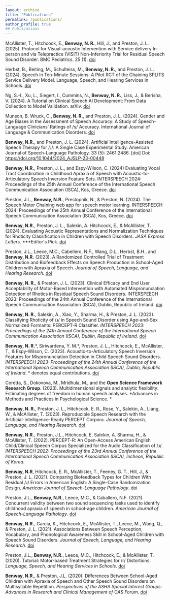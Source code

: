 ```yaml
---
layout: archive
title: "Publications"
permalink: /publications/
author_profile: true
## Publications
---
```

McAllister, T., Hitchcock, E., **Benway, N. R.**, Hill, J., and Preston, J. L. (2025). Protocol for Visual-acoustic Intervention with Service delivery In-person and via Telepractice (VISIT) Non-Inferiority Trial for Residual Speech Sound Disorder. BMC Pediatrics. 25 (1). [doi](https://doi.org/10.1186/s12887-024-05364-z)

Herbst, B., Beiting, M., Schulteiss, M., **Benway, N. R.**, and Preston, J. L. (2024). Speech in Ten-Minute Sessions: A Pilot RCT of the Chaining SPLITS Service Delivery Model. Language, Speech, and Hearing Services in Schools. [doi](https://doi.org/10.1044/2024_LSHSS-24-000)

Ng, S.-I., Xu, L., Siegert, I., Cummins, N., **Benway, N. R.**, Liss, J., & Berisha, V. (2024). A Tutorial on Clinical Speech AI Development: From Data Collection to Model Validation. arXiv. [doi](https://doi.org/10.48550/arXiv.2410.21640)

Munson, B. Wruck, C., **Benway, N. R.**, and Preston, J. L. (2024). Gender and Age Biases in the Assessment of Speech Accuracy: A Study of Speech-Language Clinicians’ Ratings of /s/ Accuracy. International Journal of Language & Communication Disorders. [doi](https://doi.org/10.1111/1460-6984.13122)

**Benway, N.R.**, and Preston, J. L. (2024). Artificial Intelligence-Assisted Speech Therapy for /ɹ/: A Single Case Experimental Study. American Journal of Speech-Language Pathology. 33 (5): 2461:2486. [doi] Doi: https://doi.org/10.1044/2024_AJSLP-23-00448

**Benway, N.R.**, Preston, J. L., and Espy-Wilson, C. (2024) Evaluating Vocal Tract Coordination in Childhood Apraxia of Speech with Acoustic-to-Articulatory Speech Inversion Feature Sets. INTERSPEECH 2024: Proceedings of the 25th Annual Conference of the International Speech Communication Association (ISCA), Kos, Greece. [doi](https://doi.org/10.21437/Interspeech.2024-1114)

Preston, J.L., **Benway, N.R.**, Prestopnik, N., & Preston, N.  (2024). The Speech Motor Chaining web app for speech motor learning. INTERSPEECH 2024: Proceedings of the 25th Annual Conference of the International Speech Communication Association (ISCA), Kos, Greece. [doi](https://www.isca-archive.org/interspeech_2024/preston24_interspeech.html)

**Benway, N.R.**, Preston, J. L., Salekin, A. Hitchcock, E., & McAllister, T. (2024). Evaluating Acoustic Representations and Normalization Techniques for Rhoticity Classification in Children with Speech Disorders. *JASA Express Letters*. ***Editor's Pick. [doi](https://doi.org/10.1121/10.0024632)

Preston, J.L., Leece, M.C., Cabellero, N.F., Wang, D.L., Herbst, B.H.,  and **Benway, N.R.** (2023). A Randomized Controlled Trial of Treatment Distribution and Biofeedback Effects on Speech Production in School-Aged Children with Apraxia of Speech. *Journal of Speech, Language, and Hearing Research.* [doi](https://doi.org/10.1044/2023_jslhr-22-00622)

**Benway, N. R.**, & Preston, J. L. (2023). Clinical Efficacy and End User Acceptability of Motor-Based Intervention with Automated Mispronunciation Detection of Rhotics in Residual Speech Sound Disorders. INTERSPEECH 2023: Proceedings of the 24th Annual Conference of the International Speech Communication Association (ISCA), Dublin, Republic of Ireland. 	[doi](https://doi.org/10.48550/arXiv.2305.19090)

**Benway, N. R.**, Salekin, A., Xiao, Y., Sharma, H., & Preston, J. L. (2023). Classifying Rhoticity of /ɹ/ in Speech Sound Disorder using Age-and-Sex Normalized Formants: PERCEPT-R Classifier. *INTERSPEECH 2023: Proceedings of the 24th Annual Conference of the International Speech Communication Association (ISCA), Dublin, Republic of Ireland.* [doi](https://doi.org/10.48550/arXiv.2305.16111)

**Benway, N. R.**\*, Siriwardena, Y. M.\*, Preston, J. L., Hitchcock, E., McAllister, T., & Espy-Wilson, C. (2023). Acoustic-to-Articulatory Speech Inversion Features for Mispronunciation Detection in Child Speech Sound Disorders. *INTERSPEECH 2023: Proceedings of the 24th Annual Conference of the International Speech Communication Association (ISCA), Dublin, Republic of Ireland.* \* denotes equal contributions. [doi](https://doi.org/10.48550/arXiv.2305.16085)

Coretta, S., Dokovova, M., Mridhula, M., and the **Open Science Framework Research Group**. (2023). Multidimensional signals and analytic flexibility: Estimating degrees of freedom in human speech analyses. *Advances in Methods and Practices in Psychological Science. *

**Benway, N. R.**, Preston, J. L., Hitchcock, E. R., Rose, Y., Salekin, A., Liang, W., & McAllister, T. (2023). Reproducible Speech Research with the Artificial-Intelligence-Ready PERCEPT Corpora. *Journal of Speech, Language, and Hearing Research.* [doi](https://doi.org/10.1044/2023_JSLHR-22-00343)

**Benway, N.R.**, Preston, J.L., Hitchcock, E, Salekin, A. Sharma, H., & McAllister, T. (2022). PERCEPT-R: An Open-Access American English Child/Clinical Speech Corpus Specialized for the Audio Classification of /ɹ/. *INTERSPEECH 2022: Proceedings of the 23rd Annual Conference of the International Speech Communication Association (ISCA), Incheon, Republic of Korea.*

**Benway, N.R**, Hitchcock, E. R., McAllister, T., Feeney, G. T., Hill, J., & Preston, J. L. (2021). Comparing Biofeedback Types for Children With Residual /ɹ/ Errors in American English: A Single-Case Randomization Design. _American Journal of Speech-Language Pathology_. [doi](https://doi.org/10.1044/2021_AJSLP-20-00216)

Preston, J.L., **Benway, N.R.**, Leece, M.C., & Caballero, N.F. (2021). Concurrent validity between two sound sequencing tasks used to identify childhood apraxia of speech in school-age children. _American Journal of Speech-Language Pathology_. [doi](https://doi.org/10.1044/2020_AJSLP-20-00108)

**Benway, N.R.**, Garcia, K., Hitchcock, E., McAllister, T., Leece, M., Wang, Q., & Preston, J. L. (2021). Associations Between Speech Perception, Vocabulary, and Phonological Awareness Skill in School-Aged Children with Speech Sound Disorders. _Journal of Speech, Language, and Hearing Research_. [doi](https://doi.org/10.1044/2020_JSLHR-20-00356)

Preston, J.L., **Benway, N.R.**, Leece, M.C., Hitchcock, E., & McAllister, T. (2020). Tutorial: Motor-based Treatment Strategies for /r/ Distortions. _Language, Speech, and Hearing Services in Schools_. [doi](https://doi.org/10.1044/2020_LSHSS-20-00012)

**Benway, N.R.**, & Preston, J.L. (2020). Differences Between School-Aged Children with Apraxia of Speech and Other Speech Sound Disorders on Multisyllable Repetition. _Perspectives of the ASHA Special Interest Groups: Advances in Research and Clinical Management of CAS Forum_. [doi](https://doi.org/10.1044/2020_PERSP-19-00086)







